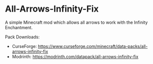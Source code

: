 # All-Arrows-Infinity-Fix
A simple Minecraft mod which allows all arrows to work with the Infinity Enchantment.

Pack Downloads:
- CurseForge: https://www.curseforge.com/minecraft/data-packs/all-arrows-infinity-fix
- Modrinth: https://modrinth.com/datapack/all-arrows-infinity-fix